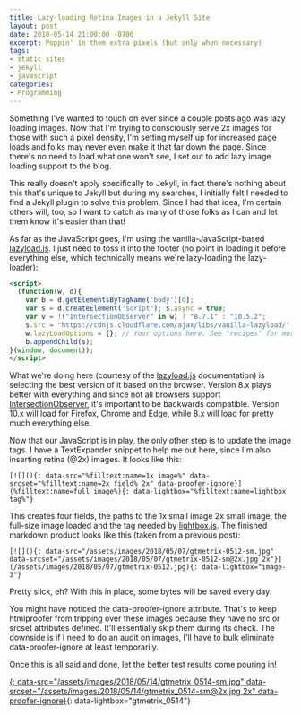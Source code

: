 ```yaml
---
title: Lazy-loading Retina Images in a Jekyll Site
layout: post
date: 2018-05-14 21:00:00 -0700
excerpt: Poppin' in them extra pixels (but only when necessary)
tags:
- static sites
- jekyll
- javascript
categories:
- Programming
---
```

Something I've wanted to touch on ever since a couple posts ago was lazy loading images. Now that I'm trying to consciously serve 2x images for those with such a pixel density, I'm setting myself up for increased page loads and folks may never even make it that far down the page. Since there's no need to load what one won't see, I set out to add lazy image loading support to the blog.

This really doesn't apply specifically to Jekyll, in fact there's nothing about this that's unique to Jekyll but during my searches, I initially felt I needed to find a Jekyll plugin to solve this problem. Since I had that idea, I'm certain others will, too, so I want to catch as many of those folks as I can and let them know it's easier than that!

As far as the JavaScript goes, I'm using the vanilla-JavaScript-based [lazyload.js](https://github.com/verlok/lazyload). I just need to toss it into the footer (no point in loading it before everything else, which technically means we're lazy-loading the lazy-loader):

```html
<script>
  (function(w, d){
	var b = d.getElementsByTagName('body')[0];
	var s = d.createElement("script"); s.async = true;
	var v = !("IntersectionObserver" in w) ? "8.7.1" : "10.5.2";
	s.src = "https://cdnjs.cloudflare.com/ajax/libs/vanilla-lazyload/" + v + "/lazyload.min.js";
	w.lazyLoadOptions = {}; // Your options here. See "recipes" for more information about async.
	b.appendChild(s);
}(window, document));
</script>
```

What we're doing here (courtesy of the [lazyload.js](https://github.com/verlok/lazyload) documentation) is selecting the best version of it based on the browser. Version 8.x plays better with everything and since not all browsers support [IntersectionObserver](https://caniuse.com/#feat=intersectionobserver), it's important to be backwards compatible. Version 10.x will load for Firefox, Chrome and Edge, while 8.x will load for pretty much everything else.

Now that our JavaScript is in play, the only other step is to update the image tags. I have a TextExpander snippet to help me out here, since I'm also inserting retina (@2x) images. It looks like this:

```
[![](){: data-src="%filltext:name=1x image%" data-srcset="%filltext:name=2x field% 2x" data-proofer-ignore}](%filltext:name=full image%){: data-lightbox="%filltext:name=lightbox tag%"}
```

This creates four fields, the paths to the 1x small image 2x small image, the full-size image loaded and the tag needed by [lightbox.js](http://lokeshdhakar.com/projects/lightbox2/). The finished markdown product looks like this (taken from a previous post):


```
[![](){: data-src="/assets/images/2018/05/07/gtmetrix-0512-sm.jpg" data-srcset="/assets/images/2018/05/07/gtmetrix-0512-sm@2x.jpg 2x"}](/assets/images/2018/05/07/gtmetrix-0512.jpg){: data-lightbox="image-3"}
```

Pretty slick, eh? With this in place, some bytes will be saved every day.

You might have noticed the data-proofer-ignore attribute. That's to keep htmlproofer from tripping over these images because they have no src or srcset attributes defined. It'll essentially skip them during its check. The downside is if I need to do an audit on images, I'll have to bulk eliminate data-proofer-ignore at least temporarily.

Once this is all said and done, let the better test results come pouring in!

[![](){: data-src="/assets/images/2018/05/14/gtmetrix_0514-sm.jpg" data-srcset="/assets/images/2018/05/14/gtmetrix_0514-sm@2x.jpg 2x" data-proofer-ignore}](/assets/images/2018/05/14/gtmetrix_0514.jpg){: data-lightbox="gtmetrix_0514"}